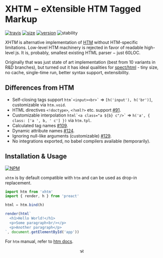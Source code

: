 # XHTM − eXtensible HTM Tagged Markup

<p>
<a href="https://travis-ci.org/dy/xhtm"><img src="https://travis-ci.org/dy/xhtm.svg?branch=master" alt="travis"></a>
<a href="https://bundlephobia.com/result?p=xhtm"><img alt="size" src="https://img.shields.io/bundlephobia/minzip/xhtm?label=size"></a>
<a href="https://npmjs.org/package/xhtm"><img alt="version" src="https://img.shields.io/npm/v/xhtm"></a>
<img src="https://img.shields.io/badge/stability-stable-green" alt="stability"/>
</p>

_XHTM_ is alternative implementation of [HTM](https://ghub.io/htm) without HTM-specific limitations.
Low-level HTM machinery is rejected in favor of readable high-level js.
It is, probably, smallest existing HTML parser − just 60LOC.

Originally that was just state of art implementation (best from 10 variants in R&D branches), but turned out it has ideal qualities for [spect/html](https://ghub.io/spect) - tiny size, no cache, single-time run, better syntax support, extensibility.

## Differences from HTM

* Self-closing tags support `` htm`<input><br>` `` ⇒ `[h('input'), h('br')]`, customizable via `htm.void`.
* HTML directives `<!doctype>`, `<?xml?>` etc. support [#91](https://github.com/developit/htm/issues/91).
* Customizable interpolation `` html`<a class="a ${b} c"/>` `` ⇒ `h('a', { class: ['a ', b, ' c'] })` via `htm.tpl`.
* Calculated tag names [#109](https://github.com/developit/htm/issues/109).
* Dynamic attribute names [#124](https://github.com/developit/htm/issues/124).
* Ignoring null-like arguments (customizable) [#129](https://github.com/developit/htm/issues/129).
* No integrations exported, no babel compilers available (temporarily).

<!--
* Optionally closed tags support [#91](https://github.com/developit/htm/issues/91).
* Spaces are compatible with HTML (customizable) [#128](https://github.com/developit/htm/issues/128).
* Escaping quotes [#96](https://github.com/developit/htm/issues/96).

-->

## Installation & Usage


[![NPM](https://nodei.co/npm/xhtm.png?mini=true)](https://nodei.co/npm/xhtm/)

`xhtm` is by default compatible with `htm` and can be used as drop-in replacement.

```js
import htm from 'xhtm'
import { render, h } from 'preact'

html = htm.bind(h)

render(html`
  <h1>Hello World!</h1>
  <p>Some paragraph<br/></p>
  <p>Another paragraph</p>
`, document.getElementById('app'))
```

For `htm` manual, refer to [htm docs](https://ghub.io/htm).


<!--
## Comparison

|                             | htm       | xhtm            | domtagger | hyperx   | common-tags |
|---|:---:|:---:|:---:|:---:|:---:|
| Size                        | 672b      | 512b            |  1186b    | 1949b    | 1242b       |
| Performance: creation       | 88,111/s  | 30,000/s        |  7,604/s  | 58,961/s | 172,692/s   |
| Performance: usage          | 617,870/s | 30,000/s        |  16,577/s | 60,888/s | 22,344/s    |
| HTML Support                | -         | ~               |           |          |             |
| JSX Support                 | +         | +               |           |          |             |
| Output Format               | h         | h               |           |          |             |
| Static Compiler             | +         | -               |           |          |             |
-->

<p align="center">🕉️</p>
